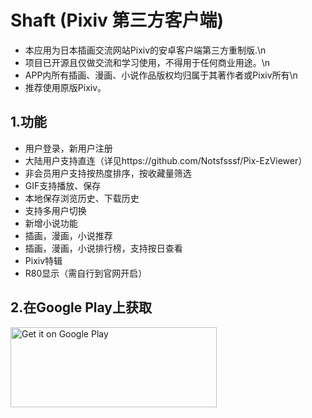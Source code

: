 # Shaft (Pixiv 第三方客户端)

* 本应用为日本插画交流网站Pixiv的安卓客户端第三方重制版.\n
* 项目已开源且仅做交流和学习使用，不得用于任何商业用途。\n
* APP内所有插画、漫画、小说作品版权均归属于其著作者或Pixiv所有\n
* 推荐使用原版Pixiv。

## 1.功能

* 用户登录，新用户注册
* 大陆用户支持直连（详见https://github.com/Notsfsssf/Pix-EzViewer）
* 非会员用户支持按热度排序，按收藏量筛选
* GIF支持播放、保存
* 本地保存浏览历史、下载历史
* 支持多用户切换
* 新增小说功能
* 插画，漫画，小说推荐
* 插画，漫画，小说排行榜，支持按日查看
* Pixiv特辑
* R80显示（需自行到官网开启）

## 2.在Google Play上获取

<a href="https://play.google.com/store/apps/details?id=ceui.lisa">
    <img
        alt="Get it on Google Play"
        src="https://play.google.com/intl/en_us/badges/images/generic/en_badge_web_generic.png"
        width="330"
        height="128"
    />
</a>



